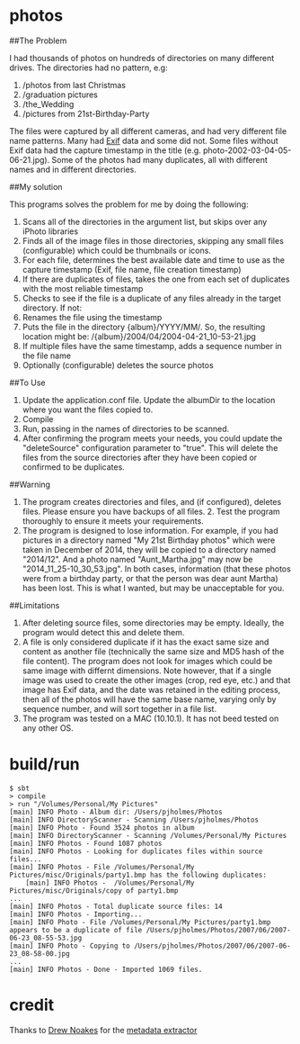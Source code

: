 photos
======

##The Problem

I had thousands of photos on hundreds of directories on many different drives. The directories had no pattern, e.g:

1. /photos from last Christmas
2. /graduation pictures
3. /the_Wedding
4. /pictures from 21st-Birthday-Party

The files were captured by all different cameras, and had very different file name patterns. Many had [Exif](http://en.wikipedia.org/wiki/Exchangeable_image_file_format) data and some did not. Some files without Exif data had the capture timestamp in the title (e.g. photo-2002-03-04-05-06-21.jpg). Some of the photos had many duplicates, all with different names and in different directories.

##My solution

This programs solves the problem for me by doing the following:

1. Scans all of the directories in the argument list, but skips over any iPhoto libraries
2. Finds all of the image files in those directories, skipping any small files (configurable) which could be thumbnails or icons.
3. For each file, determines the best available date and time to use as the capture timestamp (Exif, file name, file creation timestamp)
4. If there are duplicates of files, takes the one from each set of duplicates with the most reliable timestamp
5. Checks to see if the file is a duplicate of any files already in the target directory. If not:
6. Renames the file using the timestamp
7. Puts the file in the directory {album}/YYYY/MM/. So, the resulting location might be: /{album}/2004/04/2004-04-21_10-53-21.jpg
8. If multiple files have the same timestamp, adds a sequence number in the file name
9. Optionally (configurable) deletes the source photos

##To Use
1. Update the application.conf file. Update the albumDir to the location where you want the files copied to.
2. Compile
3. Run, passing in the names of directories to be scanned.
4. After confirming the program meets your needs, you could update the "deleteSource" configuration parameter to "true". This will delete the files from the source directories after they have been copied or confirmed to be duplicates. 

##Warning
1. The program creates directories and files, and (if configured), deletes files. Please ensure you have backups of all files. 2. Test the program thoroughly to ensure it meets your requirements.
3. The program is designed to lose information. For example, if you had pictures in a directory named "My 21st Birthday photos" which were taken in December of 2014, they will be copied to a directory named "2014/12". And a photo named "Aunt_Martha.jpg" may now be "2014_11_25-10_30_53.jpg". In both cases, information (that these photos were from a birthday party, or that the person was dear aunt Martha) has been lost. This is what I wanted, but may be unacceptable for you.

##Limitations
1. After deleting source files, some directories may be empty. Ideally, the program would detect this and delete them.
2. A file is only considered duplicate if it has the exact same size and content as another file (technically the same size and MD5 hash of the file content). The program does not look for images which could be same image with differnt dimensions. Note however, that if a single image was used to create the other images (crop, red eye, etc.) and that image has Exif data, and the date was retained in the editing process, then all of the photos will have the same base name, varying only by sequence number, and will sort together in a file list.
3. The program was tested on a MAC (10.10.1). It has not beed tested on any other OS.

build/run
=====

    $ sbt
    > compile
    > run "/Volumes/Personal/My Pictures"
    [main] INFO Photo - Album dir: /Users/pjholmes/Photos
    [main] INFO DirectoryScanner - Scanning /Users/pjholmes/Photos
    [main] INFO Photo - Found 3524 photos in album
    [main] INFO DirectoryScanner - Scanning /Volumes/Personal/My Pictures
    [main] INFO Photos - Found 1087 photos
    [main] INFO Photos - Looking for duplicates files within source files...
    [main] INFO Photos - File /Volumes/Personal/My Pictures/misc/Originals/party1.bmp has the following duplicates:
        [main] INFO Photos -  /Volumes/Personal/My Pictures/misc/Originals/copy of party1.bmp
    ... 
    [main] INFO Photos - Total duplicate source files: 14
    [main] INFO Photos - Importing...
    [main] INFO Photo - File /Volumes/Personal/My Pictures/party1.bmp appears to be a duplicate of file /Users/pjholmes/Photos/2007/06/2007-06-23_08-55-53.jpg
    [main] INFO Photo - Copying to /Users/pjholmes/Photos/2007/06/2007-06-23_08-58-00.jpg
    ...
    [main] INFO Photos - Done - Imported 1069 files.

credit
======

Thanks to [Drew Noakes](https://drewnoakes.com/code/exif/) for the [metadata extractor](https://github.com/drewnoakes/metadata-extractor)
